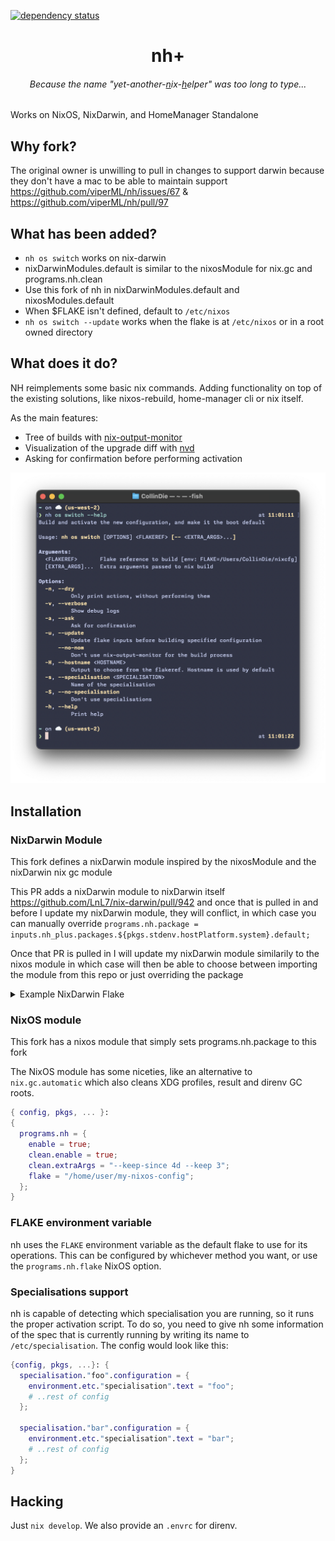 [![dependency status](https://deps.rs/repo/github/ToyVo/nh_plus/status.svg)](https://deps.rs/repo/github/ToyVo/nh_plus)

<h1 align="center">nh+</h1>

<h6 align="center">Because the name "yet-another-<u>n</u>ix-<u>h</u>elper" was too long to type...</h1>
Works on NixOS, NixDarwin, and HomeManager Standalone

## Why fork?

The original owner is unwilling to pull in changes to support darwin because they don't have a mac to be able to
maintain support https://github.com/viperML/nh/issues/67 & https://github.com/viperML/nh/pull/97

## What has been added?

-   `nh os switch` works on nix-darwin
-   nixDarwinModules.default is similar to the nixosModule for nix.gc and programs.nh.clean
-   Use this fork of nh in nixDarwinModules.default and nixosModules.default
-   When $FLAKE isn't defined, default to `/etc/nixos`
-   `nh os switch --update` works when the flake is at `/etc/nixos` or in a root owned directory

## What does it do?

NH reimplements some basic nix commands. Adding functionality on top of the existing solutions, like nixos-rebuild,
home-manager cli or nix itself.

As the main features:

-   Tree of builds with [nix-output-monitor](https://github.com/maralorn/nix-output-monitor)
-   Visualization of the upgrade diff with [nvd](https://gitlab.com/khumba/nvd)
-   Asking for confirmation before performing activation

<p align="center">
  <img
    alt="build: passing"
    src="./.github/screenshot.png"
    width="800px"
  >
</p>

## Installation

### NixDarwin Module

This fork defines a nixDarwin module inspired by the nixosModule and the nixDarwin nix gc module

This PR adds a nixDarwin module to nixDarwin itself https://github.com/LnL7/nix-darwin/pull/942
and once that is pulled in and before I update my nixDarwin module, they will conflict, in which case you
can manually override `programs.nh.package = inputs.nh_plus.packages.${pkgs.stdenv.hostPlatform.system}.default;`

Once that PR is pulled in I will update my nixDarwin module similarily to the nixos module in which case
will then be able to choose between importing the module from this repo or just overriding the package

<details>
<summary>Example NixDarwin Flake</summary>
<br>

```nix
{
  description = "Example Darwin system flake";

  inputs = {
    nixpkgs.url = "github:NixOS/nixpkgs/nixpkgs-unstable";
    nix-darwin.url = "github:LnL7/nix-darwin";
    nix-darwin.inputs.nixpkgs.follows = "nixpkgs";
    nh_plus.url = "github:ToyVo/nh_plus";
  };

  outputs = inputs@{ self, nix-darwin, nixpkgs, nh_plus }:
  let
    configuration = { pkgs, ... }: {
      # List packages installed in system profile. To search by name, run:
      # $ nix-env -qaP | grep wget
      environment.systemPackages =
        [ pkgs.vim
          # Always an option
          # nh_plus.packages.${pkgs.stdenv.hostPlatform.system}.default;
        ];

      programs.nh = {
        enable = true;
        clean.enable = true;
        # Installation option once https://github.com/LnL7/nix-darwin/pull/942 is merged:
        # package = nh_plus.packages.${pkgs.stdenv.hostPlatform.system}.default;
      };

      # Auto upgrade nix package and the daemon service.
      services.nix-daemon.enable = true;
      # nix.package = pkgs.nix;

      # Necessary for using flakes on this system.
      nix.settings.experimental-features = "nix-command flakes";

      # Create /etc/zshrc that loads the nix-darwin environment.
      programs.zsh.enable = true;  # default shell on catalina
      # programs.fish.enable = true;

      # Set Git commit hash for darwin-version.
      system.configurationRevision = self.rev or self.dirtyRev or null;

      # Used for backwards compatibility, please read the changelog before changing.
      # $ darwin-rebuild changelog
      system.stateVersion = 4;

      # The platform the configuration will be used on.
      nixpkgs.hostPlatform = "x86_64-darwin";
    };
  in
  {
    # Build darwin flake using:
    # $ darwin-rebuild build --flake .#simple
    darwinConfigurations."simple" = nix-darwin.lib.darwinSystem {
      modules = [
        configuration
        # Primary installation option:
        nh_plus.nixDarwinModules.default
      ];
    };

    # Expose the package set, including overlays, for convenience.
    darwinPackages = self.darwinConfigurations."simple".pkgs;
  };

  # Binary cache so you don't have to build yourself, builds for aarch64 and x86_64, linux and darwin.
  nixConfig = {
    extra-substituters = [
      "https://toyvo.cachix.org"
    ];
    extra-trusted-public-keys = [
      "toyvo.cachix.org-1:s++CG1te6YaS9mjICre0Ybbya2o/S9fZIyDNGiD4UXs="
    ];
  };
}
```

</details>

### NixOS module

This fork has a nixos module that simply sets programs.nh.package to this fork

The NixOS module has some niceties, like an alternative to `nix.gc.automatic` which also cleans XDG profiles, result and
direnv GC roots.

```nix
{ config, pkgs, ... }:
{
  programs.nh = {
    enable = true;
    clean.enable = true;
    clean.extraArgs = "--keep-since 4d --keep 3";
    flake = "/home/user/my-nixos-config";
  };
}
```

### FLAKE environment variable

nh uses the `FLAKE` environment variable as the default flake to use for its operations. This can be configured by
whichever method you want,
or use the `programs.nh.flake` NixOS option.

### Specialisations support

nh is capable of detecting which specialisation you are running, so it runs the proper activation script.
To do so, you need to give nh some information of the spec that is currently running by writing its name to
`/etc/specialisation`. The config would look like this:

```nix
{config, pkgs, ...}: {
  specialisation."foo".configuration = {
    environment.etc."specialisation".text = "foo";
    # ..rest of config
  };

  specialisation."bar".configuration = {
    environment.etc."specialisation".text = "bar";
    # ..rest of config
  };
}
```

## Hacking

Just `nix develop`. We also provide an `.envrc` for direnv.
